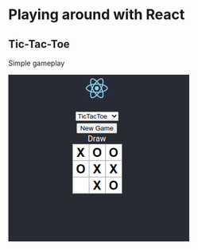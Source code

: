 # Playing around with React

## Tic-Tac-Toe

Simple gameplay

![Tic-Tac-Toe Screenshot](public/tictactoe.png)
